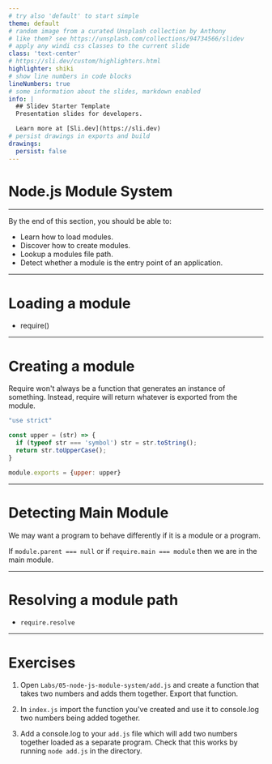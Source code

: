 ```yaml
---
# try also 'default' to start simple
theme: default
# random image from a curated Unsplash collection by Anthony
# like them? see https://unsplash.com/collections/94734566/slidev
# apply any windi css classes to the current slide
class: 'text-center'
# https://sli.dev/custom/highlighters.html
highlighter: shiki
# show line numbers in code blocks
lineNumbers: true
# some information about the slides, markdown enabled
info: |
  ## Slidev Starter Template
  Presentation slides for developers.

  Learn more at [Sli.dev](https://sli.dev)
# persist drawings in exports and build
drawings:
  persist: false
---
```


# Node.js Module System

---

By the end of this section, you should be able to:

- Learn how to load modules.
- Discover how to create modules.
- Lookup a modules file path.
- Detect whether a module is the entry point of an application.

--- 

# Loading a module

- require()

--- 

# Creating a module

Require won't always be a function that generates an instance of something. Instead, require will return whatever is exported from the module.

```js
"use strict"

const upper = (str) => {
  if (typeof str === 'symbol') str = str.toString();
  return str.toUpperCase();
}

module.exports = {upper: upper}
```

--- 

# Detecting Main Module

We may want a program to behave differently if it is a module or a program.

If `module.parent === null` or if `require.main === module` then we are in the main module.

---

# Resolving a module path

- `require.resolve`

--- 

# Exercises

1. Open `Labs/05-node-js-module-system/add.js` and create a function that takes two numbers and adds them together. Export that function.

2. In `index.js` import the function you've created and use it to console.log two numbers being added together.

3. Add a console.log to your `add.js` file which will add two numbers together loaded as a separate program. Check that this works by running `node add.js` in the directory.
